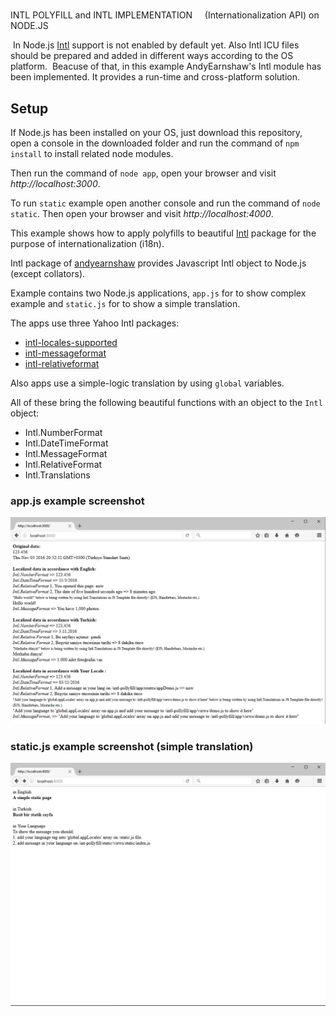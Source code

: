 # 



INTL POLYFILL and INTL IMPLEMENTATION     (Internationalization API) on NODE.JS
 
  In Node.js [Intl](https://github.com/nodejs/node/wiki/Intl) support is not enabled by default yet.
  Also Intl ICU files should be prepared and added in different ways according to the OS platform.
  Beacuse of that, in this example AndyEarnshaw's Intl module has been implemented. It provides a run-time and cross-platform solution.
  
## Setup

If Node.js has been installed on your OS, just download this repository, open a console in the downloaded folder and run the command of 
`npm install` to install related node modules.

Then run the command of `node app`, open your browser and visit _http://localhost:3000_.

To run `static` example open another console and run the command of `node static`. Then open your browser and visit _http://localhost:4000_.


This example shows how to apply polyfills to beautiful [Intl](https://github.com/andyearnshaw/Intl.js) package for the purpose of internationalization (i18n).

Intl package of [andyearnshaw](https://github.com/andyearnshaw) provides Javascript Intl object to Node.js (except collators).

Example contains two Node.js applications, `app.js` for to show complex example and `static.js` for to show a simple translation.

The apps use three Yahoo Intl packages:
* [intl-locales-supported](https://github.com/yahoo/intl-locales-supported)
* [intl-messageformat](https://github.com/yahoo/intl-messageformat)
* [intl-relativeformat](https://github.com/yahoo/intl-relativeformat)

Also apps use a simple-logic translation by using `global` variables.

All of these bring the following beautiful functions with an object to the `Intl` object:
* Intl.NumberFormat
* Intl.DateTimeFormat
* Intl.MessageFormat
* Intl.RelativeFormat
* Intl.Translations



### app.js example screenshot

![launch](https://raw.githubusercontent.com/efkan/node-intl-polyfill-example/master/3000.png)


### static.js example screenshot (simple translation)

![launch](https://raw.githubusercontent.com/efkan/node-intl-polyfill-example/master/4000.png)
